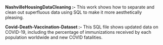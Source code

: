 **NashvilleHousingDataCleaning :-**
This work shows how to separate and clean out superfluous data using SQL to make it more aesthetically pleasing.

**Covid-Death-Vaccination-Dataset :-**
This SQL file shows updated data on COVID-19, including the percentage of immunizations received by each population worldwide and new COVID fatalities.
